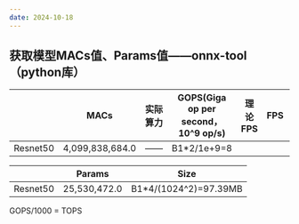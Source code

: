 ```yaml
---
date: 2024-10-18
---
```




## 获取模型MACs值、Params值——onnx-tool（python库）

|          | MACs            | 实际算力 | GOPS(Giga op per second，10^9 op/s) | 理论FPS | FPS  | 利用率 |
| -------- | --------------- | -------- | ----------------------------------- | ------- | ---- | ------ |
| Resnet50 | 4,099,838,684.0 | ——       | B1*2/1e+9=8                         |         |      |        |

|          | Params       | Size                  |
| -------- | ------------ | --------------------- |
| Resnet50 | 25,530,472.0 | B1*4/(1024^2)=97.39MB |

GOPS/1000 = TOPS